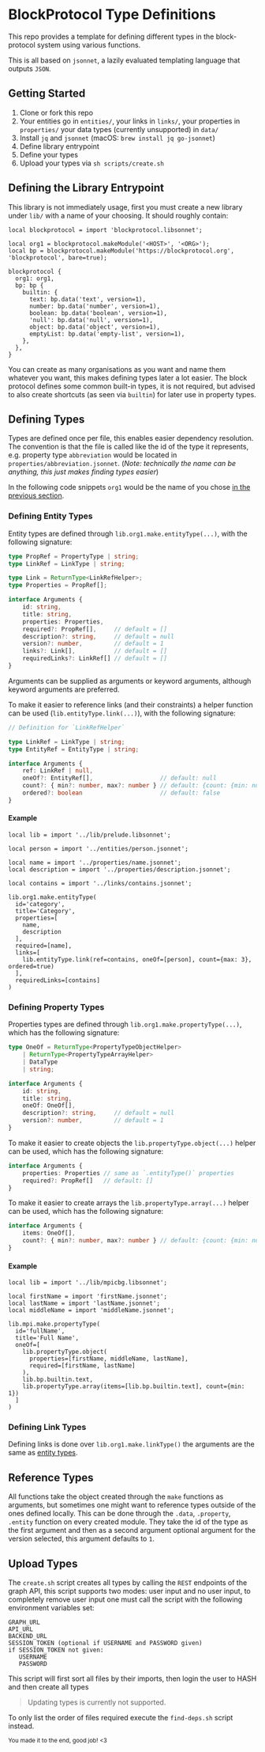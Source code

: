 # BlockProtocol Type Definitions

This repo provides a template for defining different types in the block-protocol system using various functions.

This is all based on `jsonnet`, a lazily evaluated templating language that outputs `JSON`.

## Getting Started

1. Clone or fork this repo
2. Your entities go in `entities/`, your links in `links/`, your properties in `properties/` your data types (currently
   unsupported) in `data/`
3. Install `jq` and `jsonnet` (macOS: `brew install jq go-jsonnet`)
4. Define library entrypoint
5. Define your types
6. Upload your types via `sh scripts/create.sh`

## Defining the Library Entrypoint

This library is not immediately usage, first you must create a new library under `lib/` with a name of your choosing. It
should roughly contain:

```jsonnet
local blockprotocol = import 'blockprotocol.libsonnet';

local org1 = blockprotocol.makeModule('<HOST>', '<ORG>');
local bp = blockprotocol.makeModule('https://blockprotocol.org', 'blockprotocol', bare=true);

blockprotocol {
  org1: org1,
  bp: bp {
    builtin: {
      text: bp.data('text', version=1),
      number: bp.data('number', version=1),
      boolean: bp.data('boolean', version=1),
      'null': bp.data('null', version=1),
      object: bp.data('object', version=1),
      emptyList: bp.data('empty-list', version=1),
    },
  },
}
```

You can create as many organisations as you want and name them whatever you want, this makes defining types later a lot
easier. The block protocol defines some common built-in types, it is not required, but advised to also create
shortcuts (as seen via `builtin`) for later use in property types.

## Defining Types

Types are defined once per file, this enables easier dependency resolution. The convention is that the file is called
like the id of the type it represents, e.g. property type `abbreviation` would be located
in `properties/abbreviation.jsonnet`. (_Note: technically the name can be anything, this just makes finding types
easier_)

In the following code snippets `org1` would be the name of you
chose [in the previous section](#defining-the-library-entrypoint).

### Defining Entity Types

Entity types are defined through `lib.org1.make.entityType(...)`, with the following signature:

```typescript
type PropRef = PropertyType | string;
type LinkRef = LinkType | string;

type Link = ReturnType<LinkRefHelper>;
type Properties = PropRef[];

interface Arguments {
    id: string,
    title: string,
    properties: Properties,
    required?: PropRef[],     // default = []
    description?: string,     // default = null
    version?: number,         // default = 1
    links?: Link[],           // default = []
    requiredLinks?: LinkRef[] // default = []
}
```

Arguments can be supplied as arguments or keyword arguments, although keyword arguments are preferred.

To make it easier to reference links (and their constraints) a helper function can be used (`lib.entityType.link(...)`),
with the following signature:

```typescript
// Definition for `LinkRefHelper`

type LinkRef = LinkType | string;
type EntityRef = EntityType | string;

interface Arguments {
    ref: LinkRef | null,
    oneOf?: EntityRef[],                   // default: null
    count?: { min?: number, max?: number } // default: {count: {min: null, max: null}},
    ordered?: boolean                      // default: false
}
```

#### Example

```jsonnet
local lib = import '../lib/prelude.libsonnet';

local person = import '../entities/person.jsonnet';

local name = import '../properties/name.jsonnet';
local description = import '../properties/description.jsonnet';

local contains = import '../links/contains.jsonnet';

lib.org1.make.entityType(
  id='category',
  title='Category',
  properties=[
    name,
    description
  ],
  required=[name],
  links=[
    lib.entityType.link(ref=contains, oneOf=[person], count={max: 3}, ordered=true)
  ],
  requiredLinks=[contains]
)
```

### Defining Property Types

Properties types are defined through `lib.org1.make.propertyType(...)`, which has the following signature:

```typescript
type OneOf = ReturnType<PropertyTypeObjectHelper>
    | ReturnType<PropertyTypeArrayHelper>
    | DataType
    | string;

interface Arguments {
    id: string,
    title: string,
    oneOf: OneOf[],
    description?: string,     // default = null
    version?: number,         // default = 1
}
```

To make it easier to create objects the `lib.propertyType.object(...)` helper can be used, which has the following
signature:

```typescript
interface Arguments {
    properties: Properties // same as `.entityType()` properties
    required?: PropRef[]   // default: []
}
```

To make it easier to create arrays the `lib.propertyType.array(...)` helper can be used, which has the following
signature:

```typescript
interface Arguments {
    items: OneOf[],
    count?: { min?: number, max?: number } // default: {count: {min: null, max: null}},
}
```

#### Example

```jsonnet
local lib = import '../lib/mpicbg.libsonnet';

local firstName = import 'firstName.jsonnet';
local lastName = import 'lastName.jsonnet';
local middleName = import 'middleName.jsonnet';

lib.mpi.make.propertyType(
  id='fullName',
  title='Full Name',
  oneOf=[
    lib.propertyType.object(
      properties=[firstName, middleName, lastName],
      required=[firstName, lastName]
    ),
    lib.bp.builtin.text,
    lib.propertyType.array(items=[lib.bp.builtin.text], count={min: 1})
  ]
)
```

### Defining Link Types

Defining links is done over `lib.org1.make.linkType()` the arguments are the same
as [entity types](#defining-entity-types).

## Reference Types

All functions take the object created through the `make` functions as arguments, but sometimes one might want to
reference types outside of the ones defined locally. This can be done through the `.data`, `.property`, `.entity`
function on every created module. They take the id of the type as the first argument and then as a second argument
optional argument for the version selected, this argument defaults to `1`.

## Upload Types

The `create.sh` script creates all types by calling the `REST` endpoints of the graph API, this script supports two
modes: user input and no user input, to completely remove user input one must call the script with the following
environment variables set:

```
GRAPH_URL
API_URL
BACKEND_URL
SESSION_TOKEN (optional if USERNAME and PASSWORD given)
if SESSION_TOKEN not given:
   USERNAME
   PASSWORD
```

This script will first sort all files by their imports, then login the user to HASH and then create all types

> Updating types is currently not supported.

To only list the order of files required execute the `find-deps.sh` script instead.

<sup>You made it to the end, good job! <3</sup>
